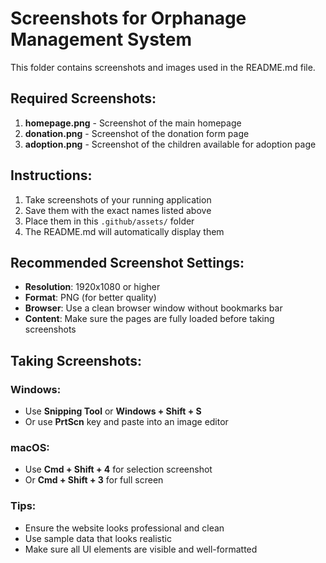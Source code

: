 # Screenshots for Orphanage Management System

This folder contains screenshots and images used in the README.md file.

## Required Screenshots:

1. **homepage.png** - Screenshot of the main homepage
2. **donation.png** - Screenshot of the donation form page  
3. **adoption.png** - Screenshot of the children available for adoption page

## Instructions:

1. Take screenshots of your running application
2. Save them with the exact names listed above
3. Place them in this `.github/assets/` folder
4. The README.md will automatically display them

## Recommended Screenshot Settings:

- **Resolution**: 1920x1080 or higher
- **Format**: PNG (for better quality)
- **Browser**: Use a clean browser window without bookmarks bar
- **Content**: Make sure the pages are fully loaded before taking screenshots

## Taking Screenshots:

### Windows:
- Use **Snipping Tool** or **Windows + Shift + S**
- Or use **PrtScn** key and paste into an image editor

### macOS:
- Use **Cmd + Shift + 4** for selection screenshot
- Or **Cmd + Shift + 3** for full screen

### Tips:
- Ensure the website looks professional and clean
- Use sample data that looks realistic
- Make sure all UI elements are visible and well-formatted
